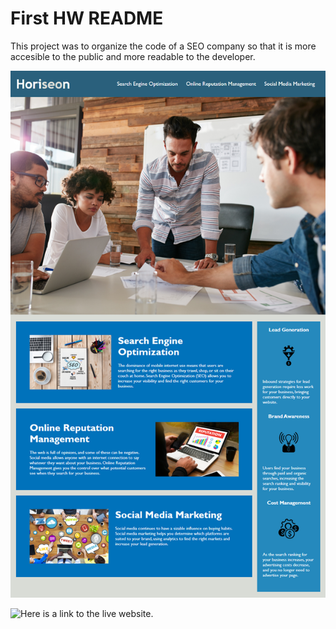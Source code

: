 # First HW README

This project was to organize the code of a SEO company so that it is more accesible to the public and more readable to the developer.

![A screenshot of the completed webpage as per the challenges readme](./assets/images/01-html-css-git-homework-demo.png)

![Here is a link to the live website.](https://amckelvey.github.io/seo-site-refactor/)
